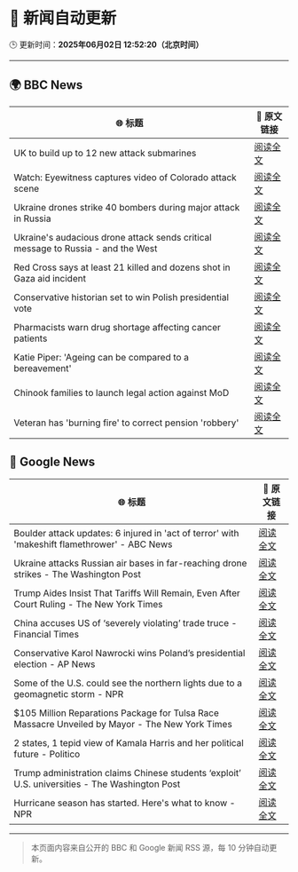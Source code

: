 # 🧠 新闻自动更新

🕒 更新时间：**2025年06月02日 12:52:20（北京时间）**

---

## 🌍 BBC News

| 🌐 标题 | 🔗 原文链接 |
|--------|-------------|
| UK to build up to 12 new attack submarines | [阅读全文](https://www.bbc.com/news/articles/c4g2jr1m49no) |
| Watch: Eyewitness captures video of Colorado attack scene | [阅读全文](https://www.bbc.com/news/videos/cev478djx4zo) |
| Ukraine drones strike 40 bombers during major attack in Russia | [阅读全文](https://www.bbc.com/news/articles/c1ld7ppre9vo) |
| Ukraine's audacious drone attack sends critical message to Russia - and the West | [阅读全文](https://www.bbc.com/news/articles/c0r1jv0rn0ko) |
| Red Cross says at least 21 killed and dozens shot in Gaza aid incident | [阅读全文](https://www.bbc.com/news/articles/c991j01lym3o) |
| Conservative historian set to win Polish presidential vote | [阅读全文](https://www.bbc.com/news/articles/cx27897vedno) |
| Pharmacists warn drug shortage affecting cancer patients | [阅读全文](https://www.bbc.com/news/articles/c3wdlxdj6x3o) |
| Katie Piper: 'Ageing can be compared to a bereavement' | [阅读全文](https://www.bbc.com/news/articles/cx2j0jy7lreo) |
| Chinook families to launch legal action against MoD | [阅读全文](https://www.bbc.com/news/articles/clyvg7ljdwlo) |
| Veteran has 'burning fire' to correct pension 'robbery' | [阅读全文](https://www.bbc.com/news/articles/c2d5l7k3p31o) |

## 📰 Google News

| 🌐 标题 | 🔗 原文链接 |
|--------|-------------|
| Boulder attack updates: 6 injured in 'act of terror' with 'makeshift flamethrower' - ABC News | [阅读全文](https://news.google.com/rss/articles/CBMiogFBVV95cUxQM2JBUFk3QnU2QnNjNFpNV3N2NWZHRjlLUExSQ2hDb0cwWWVNM1JsLV9TU3NPOWt5aE5tVGlycC1sbkJNZE1vTjRCeGNiaEloTE1uXzU0N2VJZy1YdXI0b3Q1NDJRRTVBT05fVHZpc21WS3hOOGFvNGNGSG45SkNCT0pVZDB1V3JLaTZpY24yai1CWlB6bXlpcFR5OHdzVjAtR1HSAacBQVVfeXFMT2dTWUhXLUxuNVRTb2huRmdaMDktT2didGY2RGdVdlpiTVNmeEZpXzRyTTFtMXRfaUJNSG52cVRBRHE0Z0twX1VUbFFqZ2JUX2tWOFFKUjB4aWpjMm5tUkRnUGJkUXB6Vkh0UXlPcUc2YzRuOVp4TDlxbHNMU25yYTcyVUpIWlZqbWhIUHVnZHZycWdyOWdnYXg4SDM0bDk0Q0tCUE1SdVE?oc=5) |
| Ukraine attacks Russian air bases in far-reaching drone strikes - The Washington Post | [阅读全文](https://news.google.com/rss/articles/CBMikgFBVV95cUxNV2c4cGtWY3pJSDd4NjhyWmoycW8wa1lvUDF1SE1uREFmSmRIQlNXMllISEpCbVlVWWFaTF9tcUpyRFFNNGFJNjkwMmdsZGIzVjVUVFJqa1pjM3h1R3RHazZUZjBOczBob0hkS0dvSmFfZ1gyZzB6Q25vZVZPMFNseUZZQWRWOVdQa2NUSGNEdEJTZw?oc=5) |
| Trump Aides Insist That Tariffs Will Remain, Even After Court Ruling - The New York Times | [阅读全文](https://news.google.com/rss/articles/CBMikAFBVV95cUxPOURqYndkZkVGUUZTR2prbzUtQW0xeTQwakV3aVVBZ3htU1daczh3RWZEU0xLRU9rT3ZXTl81REFiUkZydGtnakFZSURnWm1Tb3pDRnI0d3lWcjdHSWNNRTV1bnp4UTFZVjlUc1lLQW9PblpzM25YUjdIdnd3b1ppbjdxS3NPZ3Z5eEg2SXRlU3k?oc=5) |
| China accuses US of ‘severely violating’ trade truce - Financial Times | [阅读全文](https://news.google.com/rss/articles/CBMicEFVX3lxTE9uUHAycEswYUUyQ3QyZVZmMnVKckNIZHV4YWZmYWZTUjdXQmVBMmgtTmxDNEVhUktmbWtJSC13UEtEdmdIRW9wMEJPc3lGTm02QWE0SjNKdjJ3RjFTUlNYZWVuOHN1cUVLRHhqeWtDejM?oc=5) |
| Conservative Karol Nawrocki wins Poland’s presidential election - AP News | [阅读全文](https://news.google.com/rss/articles/CBMipgFBVV95cUxQRzZZWXpoRmpqQ2pJS1IwVVBGV0FoTzdSSThmMVVqZ3BWYzZJWFZyREtUM1lBdzhXUXNGRms5WTRHM2lZNTMyc0FzdnZhX2lKMWJZZGg2aUlyeEhlNm96ZW1WMWIyRG52UVdBYXoydklFeEw0dlJ1aGhhWjg1NWgtUFY0OElwOVJjOXV1czViQWNhRndyeEVxVWR3cG9QOGN3Ukg0eXhn?oc=5) |
| Some of the U.S. could see the northern lights due to a geomagnetic storm - NPR | [阅读全文](https://news.google.com/rss/articles/CBMijwFBVV95cUxQZ2FYQVJ4bXc2Z2ZIOHl2NW9KLWJUbFAzSEVPNnVzdjh1cWQ3NnlFaktvR2wtSEJrWjQtVGVMM3RLNVdpQjdrbG05Wk9Vbl94M3RySEo4R3A3NGszVXFhMWNhUlJUU2pMTE5Vd1BqSzdhbXFlZDRTaWVlT0hiMnRhMElRWnBlX2FDUGVnd0tONA?oc=5) |
| $105 Million Reparations Package for Tulsa Race Massacre Unveiled by Mayor - The New York Times | [阅读全文](https://news.google.com/rss/articles/CBMif0FVX3lxTE9QejlCalBKb2pqYkwyQVhhd05lM0JvV1d3R0dpRVFHQzBROGRZRDBJMmJwTkxiT0xCNU1uR3lrYXFITjk5bzQ2M3ZyTWxER1RVb0ZmMzQxVjdEMlRHd3JPeVZJclNjejNxWU5LY3FlQ2dMbGM4ajVpNVdnb2tzMzA?oc=5) |
| 2 states, 1 tepid view of Kamala Harris and her political future - Politico | [阅读全文](https://news.google.com/rss/articles/CBMioAFBVV95cUxPaEwyTS1lR0hkX09wYmRuWkxXMlJFc2tDU1EwTllGZU1aR3B2NlkwbHVIa1d1WER5YmJuQ1R4SDVnRzlDNXRxaFNvZGpWNG1VRm5OV09QWE1IeXNjUGdWUFBMWkpLb01lRzk1YjZTZEVPSGRHcFlNanMyTzIxUWk1aExoR09DLXhEM010SHNiNmFCaEY0am1OZ015WEtyR3dS?oc=5) |
| Trump administration claims Chinese students ‘exploit’ U.S. universities - The Washington Post | [阅读全文](https://news.google.com/rss/articles/CBMipgFBVV95cUxOVWpteEo0MlBDNnpSeUJHS0ZXOE5ENTZqMUhYeDRjREhMd0huWUZ3UHBVT1pUMWduUjFqcnM3dDMyVDdFdHNsazJGNTc3MnBJa09NRklMUGxqSWtjc09EQ0ZVOUlIQTdPMURxdzZvUWpUX0t0NzdaZEtMSGhMSXQ2X3M4dzhBZXNobE5UbElVM2tVQXM1ZG1abE0ycUxsRGstSmpTaEpR?oc=5) |
| Hurricane season has started. Here's what to know - NPR | [阅读全文](https://news.google.com/rss/articles/CBMingFBVV95cUxQTXJBWGlGWXR1bnAzNnVZWmdxOEJaLVhqWUpIQnZNNTBxSHBxSUNWaW83LXlKWWJNSDJHNFNnTjFSWV9La2x0SEQzOGxudHVPNFRJMVNkczFqaWxxZ3htZjk0NVZIYWx1NFFvZDdraXdEZTRTVkZaaFNnU2tVd3h1ZTFDejEzN2gzMkxSbEtkVGhHYnhkbURGZUZTa3pldw?oc=5) |

---
> 本页面内容来自公开的 BBC 和 Google 新闻 RSS 源，每 10 分钟自动更新。